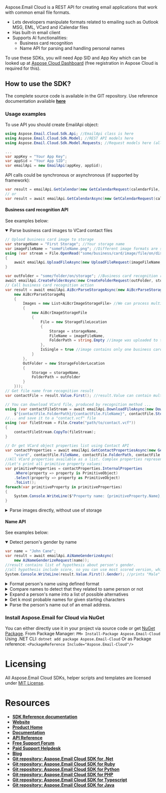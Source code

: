 ﻿Aspose.Email Cloud is a REST API for creating email applications that work with common email file formats.
- Lets developers manipulate formats related to emailing such as Outlook MSG, EML, VCard and iCalendar files
- Has built-in email client
- Supports AI functionalities:
    - Business card recognition
    - Name API for parsing and handling personal names

To use these SDKs, you will need App SID and App Key which can be looked up at [Aspose Cloud Dashboard](https://dashboard.aspose.cloud/#/apps) (free registration in Aspose Cloud is required for this).

## How to use the SDK?
The complete source code is available in the GIT repository. 
Use reference documentation available [**here**](docs/README.md)

### Usage examples
To use API you should create EmailApi object:
```csharp
using Aspose.Email.Cloud.Sdk.Api; //EmailApi class is here
using Aspose.Email.Cloud.Sdk.Model; //REST API models here
using Aspose.Email.Cloud.Sdk.Model.Requests; //Request models here (all API calls use corresponding request model class)

...
var appKey = "Your App Key";
var appSid = "Your App SID";
var emailApi = new EmailApi(appKey, appSid);
```

API calls could be synchronous or asynchronous (if supported by framework):
```csharp
var result = emailApi.GetCalendar(new GetCalendarRequest(calendarFile, folder, StorageName));
// or
var result = await emailApi.GetCalendarAsync(new GetCalendarRequest(calendarFile, folder, StorageName));
```

#### Business card recognition API
See examples below:

<details open>
    <summary>Parse business card images to VCard contact files</summary>

```csharp
// Upload business card image to storage
var storageName = "First Storage"; //Your storage name
var imageFileName = "someFileName.png"; //Different image formats are supported (PNG, JPEG, BMP, TIFF, GIF...)
using (var stream = File.OpenRead("some/business/card/image/file/on/disk"))
{
    await emailApi.UploadFileAsync(new UploadFileRequest(imageFileName, stream, storageName));
}

var outFolder = "some/folder/on/storage"; //Business card recognition results will be placed here
await emailApi.CreateFolderAsync(new CreateFolderRequest(outFolder, storageName));
// Call business card recognition action
var result = await emailApi.AiBcrParseStorageAsync(new AiBcrParseStorageRequest(
    new AiBcrParseStorageRq
    {
        Images = new List<AiBcrImageStorageFile> //We can process multiple images in just one request
        {
            new AiBcrImageStorageFile
            {
                File = new StorageFileLocation
                {
                    Storage = storageName,
                    FileName = imageFileName,
                    FolderPath = string.Empty //image was uploaded to the root directory of storage
                },
                IsSingle = true //image contains only one business card (you can upload image with multiple cards on it)
            }
        },
        OutFolder = new StorageFolderLocation
        {
            Storage = storageName,
            FolderPath = outFolder
        }
    }));
// Get file name from recognition result
var contactFile = result.Value.First(); //result.Value can contain multiple files, if we sent multicard images or multiple images

// You can download VCard file, produced by recognition method ...
using (var contactFileStream = await emailApi.DownloadFileAsync(new DownloadFileRequest(
    $"{contactFile.FolderPath}/{contactFile.FileName}", contactFile.Storage)))
//... and save it to a "contact.vcf" file
using (var fileStream = File.Create("path/to/contact.vcf"))
{
    contactFileStream.CopyTo(fileStream);
}

// Or get VCard object properties list using Contact API
var contactProperties = await emailApi.GetContactPropertiesAsync(new GetContactPropertiesRequest(
    "vcard", contactFile.FileName, contactFile.FolderPath, contactFile.Storage));
//All VCard properties available as a list. Complex properties represented as hierarchical structures.
//Let's print all primitive property values:
var primitiveProperties = contactProperties.InternalProperties
    .Where(property => property is PrimitiveObject)
    .Select(property => property as PrimitiveObject)
    .ToList();
foreach(var primitiveProperty in primitiveProperties)
{
    System.Console.WriteLine($"Property name: {primitiveProperty.Name}, value: {primitiveProperty.Value}");
}
```
</details>


<details>
    <summary>Parse images directly, without use of storage</summary>

```csharp
//Read image from file and convert it to Base64 string
var bytes = File.ReadAllBytes("some/business/card/image/file/on/disk");
var base64Image = Convert.ToBase64String(bytes);
var result = await emailApi.AiBcrParseAsync(
    new AiBcrParseRequest(
        new AiBcrBase64Rq
        {
            Images = new List<AiBcrBase64Image>
            {
                new AiBcrBase64Image
                {
                    Base64Data = base64Image,
                    IsSingle = true
                }
            }
        }));
//Result contains all recognized VCard objects (only one in our case)
var contactProperties = result.Value.First();

//VCard object is available as list of properties, without any external calls:
var primitiveProperties = contactProperties.InternalProperties
    .Where(property => property is PrimitiveObject)
    .Select(property => property as PrimitiveObject)
    .ToList();
foreach(var primitiveProperty in primitiveProperties)
{
    System.Console.WriteLine($"Property name: {primitiveProperty.Name}, value: {primitiveProperty.Value}");
}
```
</details>

#### Name API
See examples below:
<details open>
    <summary>Detect person's gender by name</summary>

```csharp
var name = "John Cane";
var result = await emailApi.AiNameGenderizeAsync(
    new AiNameGenderizeRequest(name));
//result contains list of hypothesis about person's gender.
//all hypothesis include score, so you can use most scored version, which will be first in list:
System.Console.WriteLine(result.Value.First().Gender); //prints "Male"
```
</details>

<details>
    <summary>Format person's name using defined format</summary>

```csharp
var result = await emailApi.AiNameFormatAsync(
    new AiNameFormatRequest(
        "Mr. John Michael Cane",
        format:"%t%L%f%m"));
System.Console.WriteLine(result.Name); //prints "Mr. Cane J. M."
```
</details>

<details>
    <summary>Compare names to detect that they related to same person or not</summary>

```csharp
const string first = "John Michael Cane";
const string second = "Cane J.";
var result = await emailApi.AiNameMatchAsync(
    new AiNameMatchRequest(first, second));
System.Console.WriteLine(result.Similarity > 0.5); //prints "true", names look similar
```
</details>

<details>
    <summary>Expand a person's name into a list of possible alternatives</summary>


```csharp
const string name = "Smith Bobby";
var result = await emailApi.AiNameExpandAsync(
    new AiNameExpandRequest(name));
var expandedNames = result
    .Names
    .Select(weightedName => weightedName.Name)
    .ToList();
foreach(var expandedName in expandedNames)
{
    System.Console.WriteLine(expandedName); //prints "Mr. Smith", "B. Smith", etc.
}
```
</details>

<details>
    <summary>Get k most probable names for given starting characters</summary>

```csharp
const string prefix = "Dav";
var result = await emailApi.AiNameCompleteAsync(
    new AiNameCompleteRequest(prefix));
var names = result.Names
    .Select(weightedName => $"{prefix}{weightedName.Name}")
    .ToList();
foreach(var name in names)
{
    System.Console.WriteLine(name); //prints David", "Dave", "Davis", etc.
}
```
</details>

<details>
    <summary>Parse the person's name out of an email address.</summary>

```csharp
const string address = "john-cane@gmail.com";
var result = await emailApi.AiNameParseEmailAddressAsync(
    new AiNameParseEmailAddressRequest(address));
var extractedValues = result.Value
    .SelectMany(value => value.Name)
    .ToList();
var givenName = extractedValues.First(value => value.Category == "GivenName");
var surName = extractedValues.First(value => value.Category == "Surname");

System.Console.WriteLine(givenName.Value); // "John"
System.Console.WriteLine(surName.Value); // "Cane"
```
</details>

### Install Aspose.Email for Cloud via NuGet
You can either directly use it in your project via source code or get [NuGet Package](https://www.nuget.org/packages/Aspose.Email-Cloud/).
From Package Manager:
`PM> Install-Package Aspose.Email-Cloud`
Using .NET CLI:
`dotnet add package Aspose.Email-Cloud`
Or as Package reference:
`<PackageReference Include="Aspose.Email-Cloud"/>`

# Licensing
All Aspose.Email Cloud SDKs, helper scripts and templates are licensed under [MIT License](LICENSE).

# Resources
+ [**SDK Reference documentation**](docs/README.md)
+ [**Website**](https://www.aspose.cloud)
+ [**Product Home**](https://products.aspose.cloud/Email/cloud)
+ [**Documentation**](https://docs.aspose.cloud/display/Emailcloud/Home)
+ [**API Reference**](https://apireference.aspose.cloud/email/)
+ [**Free Support Forum**](https://forum.aspose.cloud/c/email)
+ [**Paid Support Helpdesk**](https://helpdesk.aspose.cloud/)
+ [**Blog**](https://blog.aspose.cloud/category/aspose-products/aspose-email-cloud/)
+ [**Git repository: Aspose.Email Cloud SDK for .Net**](https://github.com/aspose-email-cloud/aspose-email-cloud-dotnet)
+ [**Git repository: Aspose.Email Cloud SDK for Ruby**](https://github.com/aspose-email-cloud/aspose-email-cloud-ruby)
+ [**Git repository: Aspose.Email Cloud SDK for Python**](https://github.com/aspose-email-cloud/aspose-email-cloud-python)
+ [**Git repository: Aspose.Email Cloud SDK for PHP**](https://github.com/aspose-email-cloud/aspose-email-cloud-php)
+ [**Git repository: Aspose.Email Cloud SDK for Typescript**](https://github.com/aspose-email-cloud/aspose-email-cloud-node)
+ [**Git repository: Aspose.Email Cloud SDK for Java**](https://github.com/aspose-email-cloud/aspose-email-cloud-java)
